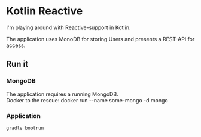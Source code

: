 # Kotlin Reactive
I'm playing around with Reactive-support in Kotlin.  

The application uses MonoDB for storing Users and presents a REST-API for access.

## Run it
### MongoDB
The application requires a running MongoDB.  
Docker to the rescue:
    docker run --name some-mongo -d mongo

### Application
    gradle bootrun 
